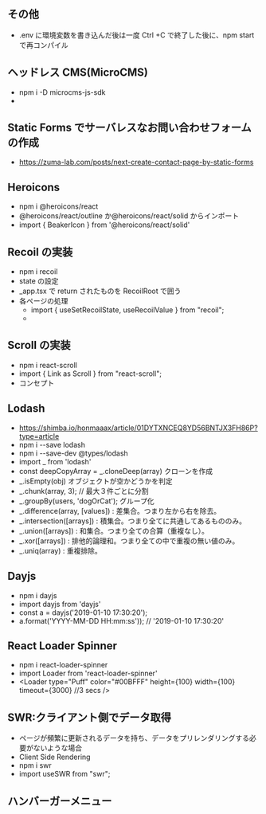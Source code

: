 ## その他

- .env に環境変数を書き込んだ後は一度 Ctrl +C で終了した後に、npm start で再コンパイル

## ヘッドレス CMS(MicroCMS)

- npm i -D microcms-js-sdk
-

## Static Forms でサーバレスなお問い合わせフォームの作成

- https://zuma-lab.com/posts/next-create-contact-page-by-static-forms

## Heroicons

- npm i @heroicons/react
- @heroicons/react/outline か@heroicons/react/solid からインポート
- import { BeakerIcon } from '@heroicons/react/solid'

## Recoil の実装

- npm i recoil
- state の設定
- \_app.tsx で return されたものを RecoilRoot で囲う
- 各ページの処理
  - import { useSetRecoilState, useRecoilValue } from "recoil";
  -

## Scroll の実装

- npm i react-scroll
- import { Link as Scroll } from "react-scroll";
- <Scroll to="#" smooth={true} duration={600} offset={-50}> コンセプト </Scroll>

## Lodash

- https://shimba.io/honmaaax/article/01DYTXNCEQ8YD56BNTJX3FH86P?type=article
- npm i --save lodash
- npm i --save-dev @types/lodash
- import \_ from 'lodash'
- const deepCopyArray = \_.cloneDeep(array) クローンを作成
- \_.isEmpty(obj) オブジェクトが空かどうかを判定
- \_.chunk(array, 3); // 最大３件ごとに分割
- \_.groupBy(users, 'dogOrCat'); グループ化
- \_.difference(array, [values]) : 差集合。つまり左から右を除去。
- \_.intersection([arrays]) : 積集合。つまり全てに共通してあるもののみ。
- \_.union([arrays]) : 和集合。つまり全ての合算（重複なし）。
- \_.xor([arrays]) : 排他的論理和。つまり全ての中で重複の無い値のみ。
- \_.uniq(array) : 重複排除。

## Dayjs

- npm i dayjs
- import dayjs from 'dayjs'
- const a = dayjs('2019-01-10 17:30:20');
- a.format('YYYY-MM-DD HH:mm:ss')); // '2019-01-10 17:30:20'

## React Loader Spinner

- npm i react-loader-spinner
- import Loader from 'react-loader-spinner'
- <Loader
  type="Puff"
  color="#00BFFF"
  height={100}
  width={100}
  timeout={3000} //3 secs
  />

## SWR:クライアント側でデータ取得

- ページが頻繁に更新されるデータを持ち、データをプリレンダリングする必要がないような場合
- Client Side Rendering
- npm i swr
- import useSWR from "swr";

## ハンバーガーメニュー
